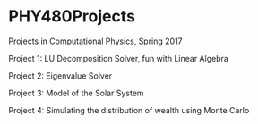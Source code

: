 # PHY480Projects
Projects in Computational Physics, Spring 2017

Project 1:
LU Decomposition Solver, fun with Linear Algebra

Project 2:
Eigenvalue Solver

Project 3:
Model of the Solar System

Project 4:
Simulating the distribution of wealth using Monte Carlo
